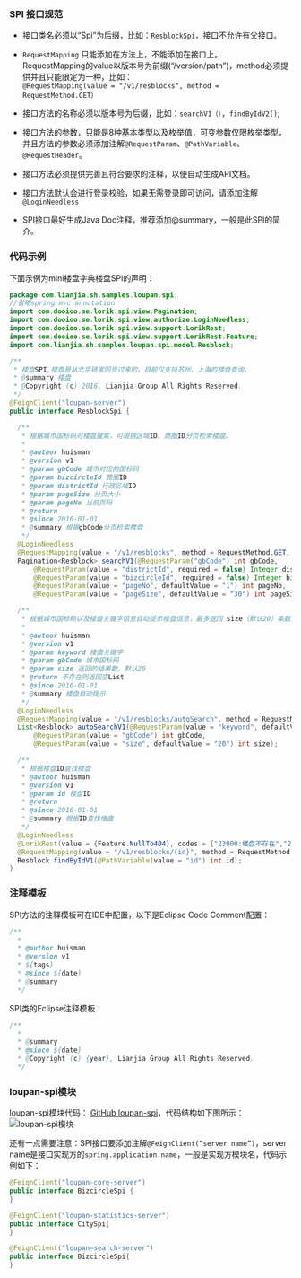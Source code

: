 <!-- toc -->

### SPI 接口规范 

*  接口类名必须以“Spi”为后缀，比如：`ResblockSpi`，接口不允许有父接口。  

* ```RequestMapping``` 只能添加在方法上，不能添加在接口上。  
  RequestMapping的value以版本号为前缀(“/version/path”)，method必须提供并且只能限定为一种，比如：  
```@RequestMapping(value = "/v1/resblocks", method = RequestMethod.GET）```  
  
* 接口方法的名称必须以版本号为后缀，比如：```searchV1（）```，```findByIdV2()```;  

* 接口方法的参数，只能是8种基本类型以及枚举值，可变参数仅限枚举类型，并且方法的参数必须添加注解```@RequestParam```、```@PathVariable```、```@RequestHeader```。  


* 接口方法必须提供完善且符合要求的注释，以便自动生成API文档。  

* 接口方法默认会进行登录校验，如果无需登录即可访问，请添加注解```@LoginNeedless```  

* SPI接口最好生成Java Doc注释，推荐添加@summary，一般是此SPI的简介。
### 代码示例
下面示例为mini楼盘字典楼盘SPI的声明：

``` java
package com.lianjia.sh.samples.loupan.spi;
//省略spring mvc annotation
import com.dooioo.se.lorik.spi.view.Pagination;
import com.dooioo.se.lorik.spi.view.authorize.LoginNeedless;
import com.dooioo.se.lorik.spi.view.support.LorikRest;
import com.dooioo.se.lorik.spi.view.support.LorikRest.Feature;
import com.lianjia.sh.samples.loupan.spi.model.Resblock;

/**
 * 楼盘SPI,楼盘是从北京链家同步过来的，目前仅支持苏州、上海的楼盘查询。
 * @summary 楼盘
 * @Copyright (c) 2016, Lianjia Group All Rights Reserved.
 */
@FeignClient("loupan-server")
public interface ResblockSpi {

  /**
   * 根据城市国标码对楼盘搜索，可根据区域ID、商圈ID分页检索楼盘。
   * 
   * @author huisman
   * @version v1
   * @param gbCode 城市对应的国标码
   * @param bizcircleId 商圈ID
   * @param districtId 行政区域ID
   * @param pageSize 分页大小
   * @param pageNo 当前页码
   * @return
   * @since 2016-01-01
   * @summary 根据gbCode分页检索楼盘
   */
  @LoginNeedless
  @RequestMapping(value = "/v1/resblocks", method = RequestMethod.GET, params = "gbCode")
  Pagination<Resblock> searchV1(@RequestParam("gbCode") int gbCode,
      @RequestParam(value = "districtId", required = false) Integer districtId,
      @RequestParam(value = "bizcircleId", required = false) Integer bizcircleId,
      @RequestParam(value = "pageNo", defaultValue = "1") int pageNo,
      @RequestParam(value = "pageSize", defaultValue = "30") int pageSize);

  /**
   * 根据城市国标码以及楼盘关键字信息自动提示楼盘信息，最多返回 size（默认20）条数据。
   * 
   * @author huisman
   * @version v1
   * @param keyword 楼盘关键字
   * @param gbCode 城市国标码
   * @param size 返回的结果数，默认20
   * @return 不存在则返回空List
   * @since 2016-01-01
   * @summary 楼盘自动提示
   */
  @LoginNeedless
  @RequestMapping(value = "/v1/resblocks/autoSearch", method = RequestMethod.GET)
  List<Resblock> autoSearchV1(@RequestParam(value = "keyword", defaultValue = "") String keyword,
      @RequestParam(value = "gbCode") int gbCode,
      @RequestParam(value = "size", defaultValue = "20") int size);

  /**
   * 根据楼盘ID查找楼盘
   * @author huisman
   * @version v1
   * @param id 楼盘ID
   * @return
   * @since 2016-01-01
   * @summary 根据ID查找楼盘
   */
  @LoginNeedless
  @LorikRest(value = {Feature.NullTo404}, codes = {"23000:楼盘不存在","22000:商圈不存在"})
  @RequestMapping(value = "/v1/resblocks/{id}", method = RequestMethod.GET)
  Resblock findByIdV1(@PathVariable(value = "id") int id);
}

```

### 注释模板
SPI方法的注释模板可在IDE中配置，以下是Eclipse Code Comment配置：

``` java
/**
  * 
  * @author huisman
  * @version v1
  * ${tags}
  * @since ${date}
  * @summary 
  */
```

SPI类的Eclipse注释模板：

``` java
/**
  *
  * @summary 
  * @since ${date}
  * @Copyright (c) {year}, Lianjia Group All Rights Reserved.
  */

```



### loupan-spi模块  

loupan-spi模块代码： [GitHub loupan-spi](https://github.com/bookdao/samples/tree/master/springcloud-for-sh-lianjia-se/loupan-spi/src/main/java/com/lianjia/sh/samples/loupan/spi)，代码结构如下图所示：
 ![loupan-spi模块]({{book.imagePath}}/parts/chapter2/images/spi-code.png)
 
 
 
还有一点需要注意：SPI接口要添加注解```@FeignClient(“server name”)```，server name是接口实现方的```spring.application.name```，一般是实现方模块名，代码示例如下：

``` java
@FeignClient("loupan-core-server")
public interface BizcircleSpi {
}

@FeignClient("loupan-statistics-server")
public interface CitySpi{
}

@FeignClient("loupan—search-server")
public interface BizcircleSpi{
}

```
 
 